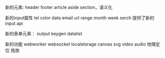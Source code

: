 新的元素: header footer article aside section，语义化

新的input属性 tel color data email url range month week serch 提供了新的input api

新的表单元素： output keygen datalist 

新的功能 webworker websocket localstorage canvas svg video audio 地理定位 拖放